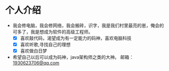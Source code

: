 # 个人介绍
- 我会修电脑，我会修网络，我会搬砖，识字，我是我们村里最亮的崽，俺会的可多了，我是想成为软件的高级工程师。
  - [x] 喜欢敲代码，渴望成为有一定能力的码神，喜欢电脑科技
  - [x] 喜欢听歌,寻找自己的理想
  - [x] 喜欢做白日梦
- 希望自己以后可以成为码神，java架构师之类的大神。
邮箱：1930623706@qq.com
 
